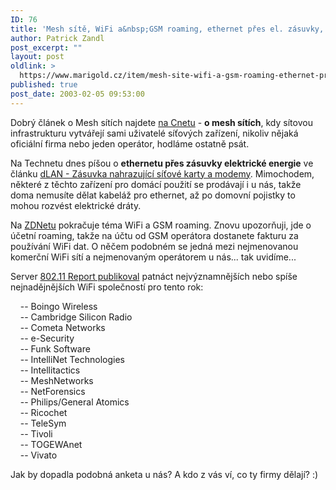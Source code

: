 ```yaml
---
ID: 76
title: 'Mesh sítě, WiFi a&nbsp;GSM roaming, ethernet přes el. zásuvky, nejnadějnější WiFi společnosti'
author: Patrick Zandl
post_excerpt: ""
layout: post
oldlink: >
  https://www.marigold.cz/item/mesh-site-wifi-a-gsm-roaming-ethernet-pres-el-zasuvky-nejnadejnejsi-wifi-spolecnosti
published: true
post_date: 2003-02-05 09:53:00
---
```

<p>
Dobrý článek o Mesh sítích najdete <A href="http://news.com.com/2009-1033-982113.html?tag=techdirt" target=_blank>na Cnetu</A> - <STRONG>o mesh sítích</STRONG>, kdy sítovou infrastrukturu vytvářejí sami uživatelé síťových zařízení, nikoliv nějaká oficiální firma nebo jeden operátor, hodláme ostatně psát. </p>

<p>
Na Technetu dnes píšou o <STRONG>ethernetu přes zásuvky elektrické energie</STRONG> ve článku <A href="http://www.technet.cz/hw/hw_sit/devolo_030205.html" target=_blank>dLAN - Zásuvka nahrazující síťové karty a modemy</A>. Mimochodem, některé z těchto zařízení pro domácí použití se prodávají i u nás, takže doma nemusíte dělat kabeláž pro ethernet, až po domovní pojistky to mohou rozvést elektrické dráty. </p>

<p>
Na <A href="http://news.zdnet.co.uk/story/0,,t269-s2129793,00.html" target=_blank>ZDNetu</A> pokračuje téma WiFi a GSM roaming. Znovu upozorňuji, jde o účetní roaming, takže na účtu od GSM operátora dostanete fakturu za používání WiFi dat. O něčem podobném se jedná mezi nejmenovanou komerční WiFi sítí a nejmenovaným operátorem u nás... tak uvidíme...</p>

<p>
Server <A href="http://biz.yahoo.com/prnews/030204/dctu024_1.html" target=_blank>802.11 Report publikoval</A> patnáct nejvýznamnějších nebo spíše nejnadějnějších WiFi společností pro tento rok:</p>

<p>
&#160;&#160;&#160; -- Boingo Wireless<BR>&#160;&#160;&#160; -- Cambridge Silicon Radio<BR>&#160;&#160;&#160; -- Cometa Networks<BR>&#160;&#160;&#160; -- e-Security<BR>&#160;&#160;&#160; -- Funk Software<BR>&#160;&#160;&#160; -- IntelliNet Technologies<BR>&#160;&#160;&#160; -- Intellitactics<BR>&#160;&#160;&#160; -- MeshNetworks<BR>&#160;&#160;&#160; -- NetForensics<BR>&#160;&#160;&#160; -- Philips/General Atomics<BR>&#160;&#160;&#160; -- Ricochet<BR>&#160;&#160;&#160; -- TeleSym<BR>&#160;&#160;&#160; -- Tivoli<BR>&#160;&#160;&#160; -- TOGEWAnet<BR>&#160;&#160;&#160; -- Vivato<BR></p>

<p>
Jak by dopadla podobná anketa u nás? A kdo z vás ví, co ty firmy dělají? :)</p>
